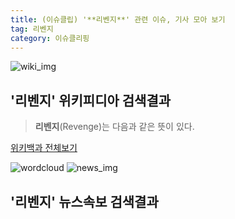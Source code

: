 ```yaml
---
title: (이슈클립) '**리벤지**' 관련 이슈, 기사 모아 보기
tag: 리벤지
category: 이슈클리핑
---
```

![wiki_img](https://user-images.githubusercontent.com/42597476/44503234-41136a80-a6d0-11e8-9071-6fc6418eafe4.png)
## **'**리벤지**'** 위키피디아 검색결과
>**리벤지**(Revenge)는 다음과 같은 뜻이 있다.

<a href="https://ko.wikipedia.org/wiki/리벤지" target="_blank">위키백과 전체보기</a>

![wordcloud](https://s3.ap-northeast-2.amazonaws.com/lyrics101-wordcloud/2018-10-04-1538639237.png)
![news_img](https://user-images.githubusercontent.com/42597476/44507050-1206f400-a6e4-11e8-8d98-7ffbfebb353f.png)
## **'**리벤지**'** 뉴스속보 검색결과

